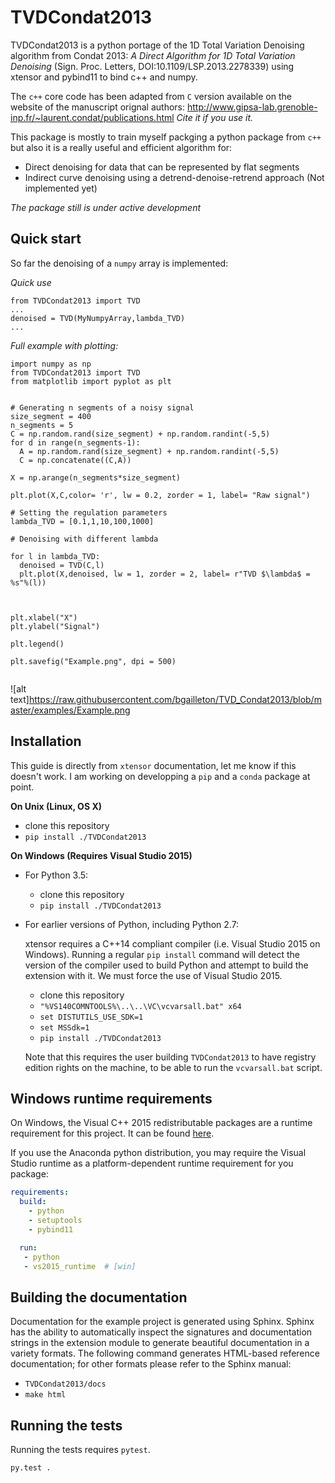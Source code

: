 TVDCondat2013
==============

TVDCondat2013 is a python portage of the 1D Total Variation Denoising algorithm from Condat 2013: _A Direct Algorithm for 1D Total Variation Denoising_ (Sign. Proc. Letters, DOI:10.1109/LSP.2013.2278339) using xtensor and pybind11 to bind c++ and numpy. 

The `c++` core code has been adapted from `C` version available on the website of the manuscript orignal authors: http://www.gipsa-lab.grenoble-inp.fr/~laurent.condat/publications.html
*Cite it if you use it.*

This package is mostly to train myself packging a python package from `c++` but also it is a really useful and efficient algorithm for:
- Direct denoising for data that can be represented by flat segments
- Indirect curve denoising using a detrend-denoise-retrend approach (Not implemented yet)

*The package still is under active development*

Quick start
------------

So far the denoising of a `numpy` array is implemented:

*Quick use*
```
from TVDCondat2013 import TVD
...
denoised = TVD(MyNumpyArray,lambda_TVD)
...
```

*Full example with plotting:*
```
import numpy as np
from TVDCondat2013 import TVD
from matplotlib import pyplot as plt


# Generating n segments of a noisy signal
size_segment = 400
n_segments = 5
C = np.random.rand(size_segment) + np.random.randint(-5,5)
for d in range(n_segments-1):
  A = np.random.rand(size_segment) + np.random.randint(-5,5)
  C = np.concatenate((C,A))

X = np.arange(n_segments*size_segment)

plt.plot(X,C,color= 'r', lw = 0.2, zorder = 1, label= "Raw signal")

# Setting the regulation parameters
lambda_TVD = [0.1,1,10,100,1000]

# Denoising with different lambda

for l in lambda_TVD:
  denoised = TVD(C,l)
  plt.plot(X,denoised, lw = 1, zorder = 2, label= r"TVD $\lambda$ = %s"%(l))



plt.xlabel("X")
plt.ylabel("Signal")

plt.legend()

plt.savefig("Example.png", dpi = 500)


```

![alt text]https://raw.githubusercontent.com/bgailleton/TVD_Condat2013/blob/master/examples/Example.png



Installation
------------

This guide is directly from `xtensor` documentation, let me know if this doesn't work.
I am working on developping a `pip` and a `conda` package at point.

**On Unix (Linux, OS X)**

 - clone this repository
 - `pip install ./TVDCondat2013`

**On Windows (Requires Visual Studio 2015)**

 - For Python 3.5:
     - clone this repository
     - `pip install ./TVDCondat2013`
 - For earlier versions of Python, including Python 2.7:

   xtensor requires a C++14 compliant compiler (i.e. Visual Studio 2015 on
   Windows). Running a regular `pip install` command will detect the version
   of the compiler used to build Python and attempt to build the extension
   with it. We must force the use of Visual Studio 2015.

     - clone this repository
     - `"%VS140COMNTOOLS%\..\..\VC\vcvarsall.bat" x64`
     - `set DISTUTILS_USE_SDK=1`
     - `set MSSdk=1`
     - `pip install ./TVDCondat2013`

   Note that this requires the user building `TVDCondat2013` to have registry edition
   rights on the machine, to be able to run the `vcvarsall.bat` script.


Windows runtime requirements
----------------------------

On Windows, the Visual C++ 2015 redistributable packages are a runtime
requirement for this project. It can be found [here](https://www.microsoft.com/en-us/download/details.aspx?id=48145).

If you use the Anaconda python distribution, you may require the Visual Studio
runtime as a platform-dependent runtime requirement for you package:

```yaml
requirements:
  build:
    - python
    - setuptools
    - pybind11

  run:
   - python
   - vs2015_runtime  # [win]
```


Building the documentation
--------------------------

Documentation for the example project is generated using Sphinx. Sphinx has the
ability to automatically inspect the signatures and documentation strings in
the extension module to generate beautiful documentation in a variety formats.
The following command generates HTML-based reference documentation; for other
formats please refer to the Sphinx manual:

 - `TVDCondat2013/docs`
 - `make html`


Running the tests
-----------------

Running the tests requires `pytest`.

```bash
py.test .
```
